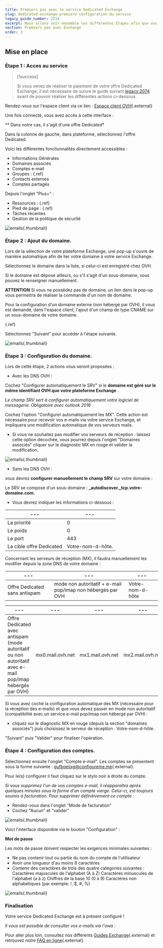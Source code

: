 ```yaml
---
title: Premiers pas avec le service Dedicated Exchange
slug: dedicated-exchange-premiere-configuration-du-service
legacy_guide_number: 2214
excerpt: Nous allons voir ensemble les differentes Étapes afin que vos services soient actifs et fonctionnels.
section: Premiers pas avec Exchange
order: 3
---
```



## Mise en place

### Étape 1 &#58; Acces au service


> [!success]
>
> Si vous venez de réaliser le paiement de votre offre Dedicated Exchange, il est nécessaire de suivre le guide suivant <legacy:2074> avant de pouvoir réaliser les différentes actions ci-dessous.
> 

Rendez-vous sur l'espace client via ce lien : [Espace client OVH](https://www.ovh.com/auth/?action=gotomanager&from=https://www.ovh.com/fr/&ovhSubsidiary=fr){.external}

Une fois connecté, vous avez accès à cette interface :

** Dans notre cas, il s'agit d'une offre Dedicated*

Dans la colonne de gauche, dans plateforme, sélectionnez l'offre Dedicated.

Voici les différentes fonctionnalités directement accessibles :

- Informations Générales
- Domaines associés
- Comptes e-mail
- Groupes : []({legacy}1258){.ref}
- Contacts externes
- Comptes partagés

Depuis l'onglet "Plus+" :

- Ressources : []({legacy}1325){.ref}
- Pied de page : []({legacy}1330){.ref}
- Tâches récentes
- Gestion de la politique de sécurité


![emails](images/4377.png){.thumbnail}


### Étape 2 &#58; Ajout du domaine.
Lors de la sélection de votre plateforme Exchange, une pop-up s'ouvre de manière automatique afin de lier votre domaine à votre service Exchange.

Sélectionnez le domaine dans la liste, si celui-ci est enregistré chez OVH.

Si le domaine est déposé ailleurs, ou s'il s'agit d'un sous-domaine, vous pouvez le renseigner manuellement.

**ATTENTION** Si vous ne possédez pas de domaine, un lien dans le pop-up vous permettra de réaliser la commande d'un nom de domaine.

Pour la configuration d'un domaine externe (non hébergé par OVH), il vous est demandé, dans l'espace client, l'ajout d'un champ de type CNAME sur un sous-domaine de votre domaine.

[]({legacy}1519){.ref}

Sélectionnez "Suivant" pour accéder à l'étape suivante.


![emails](images/4382.png){.thumbnail}


### Étape 3 &#58; Configuration du domaine.
Lors de cette étape, 2 actions vous seront proposées :

- Avec les DNS OVH :

Cochez "Configurer automatiquement le SRV" si le  **domaine est géré sur le même identifiant OVH que votre plateforme Exchange** .

*Le champ SRV sert à configurer automatiquement votre logiciel de messagerie. Obligatoire avec outlook 2016*

Cochez l'option "Configurer automatiquement les MX". Cette action est nécessaire pour recevoir vos e-mails via votre service Exchange, et impliquera une modification automatique de vos serveurs mails.

- Si vous ne souhaitez pas modifier vos serveurs de réception : laissez cette option décochée, vous pourrez depuis l'onglet "Domaines associés" cliquer sur le diagnostic MX en rouge et valider la modification.


![emails](images/4383.png){.thumbnail}

- Sans les DNS OVH :

vous devrez  **configurer manuellement le champ SRV**  sur votre domaine :

Le SRV se compose d'un sous-domaine :  **_autodiscover._tcp.votre-domaine.com.**

- Vous devrez indiquer les informations ci-dessous :

|---|---|
|---|---|
|La priorité|0|
|Le poids|0|
|Le port|443|
|La cible offre Dedicated|Votre-nom-d-hôte.|

Concernant les serveurs de réception (MX), il faudra manuellement les modifier depuis la zone DNS de votre domaine :

|---|---|---|
|---|---|---|
|Offre Dedicated sans antispam|mode non autoritatif + e-mail pop/imap non hébergés par OVH|Votre-nom-d-hôte|

|---|---|---|---|---|
|---|---|---|---|---|
|Offre Dedicated avec antispam (mode autoritatif ou non autoritatif avec e-mail pop/imap hébergés par OVH)|mx0.mail.ovh.net|mx1.mail.ovh.net|mx2.mail.ovh.net|mx3.mail.ovh.net|

Si vous avez coché la configuration automatique des MX (nécessaire pour la réception des e-mails) et que vous devez passer en mode non autoritatif (compatibilité avec un service e-mail pop/imap non hébergé par OVH) :

- cliquez sur le diagnostic MX en rouge (depuis la section "domaines associés") puis choisissez le serveur de réception : Votre-nom-d-hôte.

"Suivant" puis "Valider" pour finaliser l'opération.


### Étape 4 &#58; Configuration des comptes.
Sélectionnez ensuite l'onglet "Compte e-mail". Les comptes se présentent sous la forme suivante : [gufbqeiixg@configureme.me](mailto:gufbqeiixg@configureme.me){.external}.

Pour le(s) configurer il faut cliquez sur le stylo noir à droite du compte.

*Si vous supprimez l'un de vos comptes e-mail, il réapparaîtra après quelques minutes sous la forme d'un compte vierge. Celui-ci, est toujours soumis à facturation.* *Pour supprimer définitivement ce compte* :

- Rendez-vous dans l'onglet "Mode de facturation"
- Cochez "Aucun" et "valider"


![emails](images/4384.png){.thumbnail}

Voici l'interface disponible via le bouton "Configuration" :

**Mot de passe**

Les mots de passe doivent respecter les exigences minimales suivantes :

- Ne pas contenir tout ou partie du nom du compte de l'utilisateur
- Avoir une longueur d'au moins 8 caractères
- Contenir des caractères de trois des quatre catégories suivantes :
Caractères majuscules de l'alphabet (A à Z) Caractères minuscules de l'alphabet (a à z) Chiffres de la base 10 (0 à 9) Caractères non alphabétiques (par exemple: !, $, #, %)



![emails](images/4385.png){.thumbnail}


### Finalisation
Votre service Dedicated Exchange est à présent configuré !

*Il vous est possible de consulter vos e-mails via l'owa* :

Pour aller plus loin, consultez nos différents [Guides Exchange](https://www.ovh.com/fr/emails/hosted-exchange/guides/){.external} et retrouvez notre [FAQ en ligne](https://www.ovh.com/fr/emails/hosted-exchange-2013/faq/){.external}.